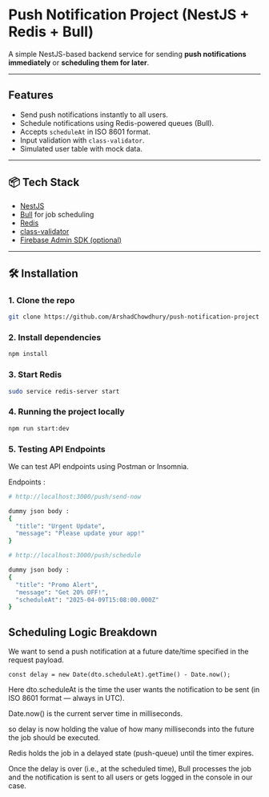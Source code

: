 # Push Notification Project (NestJS + Redis + Bull)

A simple NestJS-based backend service for sending **push notifications immediately** or **scheduling them for later**.

---

## Features

- Send push notifications instantly to all users.
- Schedule notifications using Redis-powered queues (Bull).
- Accepts `scheduleAt` in ISO 8601 format.
- Input validation with `class-validator`.
- Simulated user table with mock data.

---

## 📦 Tech Stack

- [NestJS](https://nestjs.com/)
- [Bull](https://github.com/OptimalBits/bull) for job scheduling
- [Redis](https://redis.io/)
- [class-validator](https://github.com/typestack/class-validator)
- [Firebase Admin SDK (optional)](https://firebase.google.com/docs/admin/setup)

---

## 🛠️ Installation

### 1. Clone the repo

```bash
git clone https://github.com/ArshadChowdhury/push-notification-project
```

### 2. Install dependencies

```bash
npm install
```

### 3. Start Redis

```bash
sudo service redis-server start
```

### 4. Running the project locally

```bash
npm run start:dev
```

### 5. Testing API Endpoints

We can test API endpoints using Postman or Insomnia.

Endpoints :




```bash
# http://localhost:3000/push/send-now

dummy json body : 
{
  "title": "Urgent Update",
  "message": "Please update your app!"
}

```


```bash
# http://localhost:3000/push/schedule

dummy json body : 
{
  "title": "Promo Alert",
  "message": "Get 20% OFF!",
  "scheduleAt": "2025-04-09T15:08:00.000Z"
}

```

## Scheduling Logic Breakdown

We want to send a push notification at a future date/time specified in the request payload. 

```
const delay = new Date(dto.scheduleAt).getTime() - Date.now();
```

Here dto.scheduleAt is the time the user wants the notification to be sent (in ISO 8601 format — always in UTC).

Date.now() is the current server time in milliseconds.

so delay is now holding the value of how many milliseconds into the future the job should be executed.

Redis holds the job in a delayed state (push-queue) until the timer expires.

Once the delay is over (i.e., at the scheduled time), Bull processes the job and the notification is sent to all users or gets logged in the console in our case.




